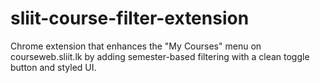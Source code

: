 # sliit-course-filter-extension
Chrome extension that enhances the "My Courses" menu on courseweb.sliit.lk by adding semester-based filtering with a clean toggle button and styled UI.
